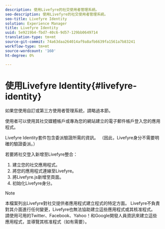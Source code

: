 ```yaml
---
description: 使用Livefyre的社交使用者管理系統。
seo-description: 使用Livefyre的社交使用者管理系統。
seo-title: Livefyre Identity
solution: Experience Manager
title: Livefyre Identity
uuid: 5e9219b4-fbd7-40c6-9d57-129bb0649714
translation-type: tm+mt
source-git-commit: 74a63daa264014af9a8afb6639fa1561a7b83241
workflow-type: tm+mt
source-wordcount: '160'
ht-degree: 0%

---
```



# 使用Livefyre Identity{#livefyre-identity}

如果您使用自訂或第三方使用者管理系統，請略過本節。

使用者可以使用其社交媒體帳戶或專為您的網站建立的電子郵件帳戶登入您的應用程式。

Livefyre Identity套件包含委派驗證所需的資訊。 （因此，Livefyre身分不需要明確的驗證委派。）

若要將社交登入新增至Livefyre整合：

1. 建立您的社交應用程式。
1. 將您的應用程式連線至Livefyre。
1. 將Livefyre.js新增至頁面。
1. 初始化Livefyre身分。

>[!NOTE]
>
>本檔案列出Livefyre對社交提供者應用程式建立程式的特定方面。 Livefyre不負責對其介面進行任何變更，Livefyre也無法協助建立這些應用程式或其核准程式。 請使用可用的Twitter、Facebook、Yahoo！和Google開發人員資訊來建立這些應用程式，並導覽其核准程式（如有需要）。

